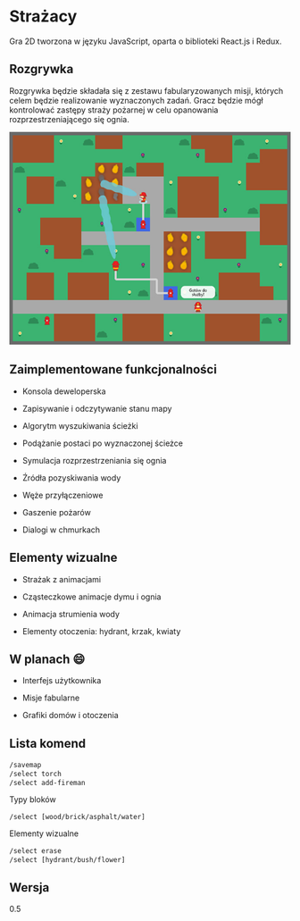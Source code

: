 # Strażacy

Gra 2D tworzona w języku JavaScript, oparta o biblioteki React.js i Redux.

## Rozgrywka

Rozgrywka będzie składała się z zestawu fabularyzowanych misji, których celem będzie realizowanie wyznaczonych zadań. Gracz będzie mógł kontrolować zastępy straży pożarnej w celu opanowania rozprzestrzeniającego się ognia.

![Zrzut ekranu](screenshot.jpg)

## Zaimplementowane funkcjonalności

* Konsola deweloperska

* Zapisywanie i odczytywanie stanu mapy

* Algorytm wyszukiwania ścieżki

* Podążanie postaci po wyznaczonej ścieżce

* Symulacja rozprzestrzeniania się ognia

* Źródła pozyskiwania wody

* Węże przyłączeniowe

* Gaszenie pożarów

* Dialogi w chmurkach

## Elementy wizualne

* Strażak z animacjami

* Cząsteczkowe animacje dymu i ognia

* Animacja strumienia wody

* Elementy otoczenia: hydrant, krzak, kwiaty

## W planach 😄

* Interfejs użytkownika

* Misje fabularne

* Grafiki domów i otoczenia

## Lista komend

    /savemap
    /select torch
    /select add-fireman

Typy bloków

    /select [wood/brick/asphalt/water]

Elementy wizualne

    /select erase
    /select [hydrant/bush/flower]

## Wersja
0.5
